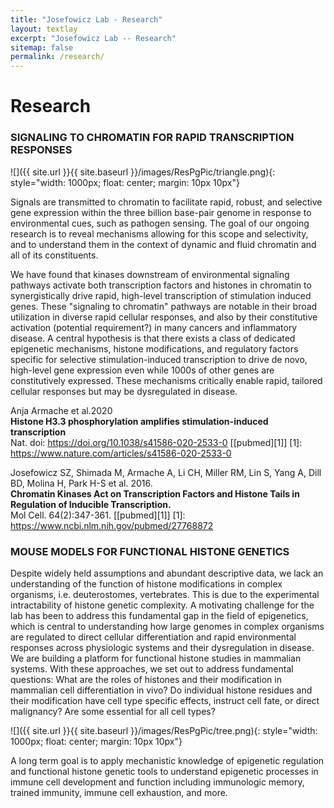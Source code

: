 ```yaml
---
title: "Josefowicz Lab - Research"
layout: textlay
excerpt: "Josefowicz Lab -- Research"
sitemap: false
permalink: /research/
---
```


# Research

### SIGNALING TO CHROMATIN FOR RAPID TRANSCRIPTION RESPONSES
![]({{ site.url }}{{ site.baseurl }}/images/ResPgPic/triangle.png){: style="width: 1000px; float: center; margin: 10px  10px"}

Signals are transmitted to chromatin to facilitate rapid, robust, and selective gene expression within the three billion base-pair genome in response to environmental cues, such as pathogen sensing. The goal of our ongoing research is to reveal mechanisms allowing for this scope and selectivity, and to understand them in the context of dynamic and fluid chromatin and all of its constituents.

We have found that kinases downstream of environmental signaling pathways activate both transcription factors and histones in chromatin to synergistically drive rapid, high-level transcription of stimulation induced genes. These "signaling to chromatin" pathways are notable in their broad utilization in diverse rapid cellular responses, and also by their constitutive activation (potential requirement?) in many cancers and inflammatory disease. A central hypothesis is that there exists a class of dedicated epigenetic mechanisms, histone modifications, and regulatory factors specific for selective stimulation-induced transcription to drive de novo, high-level gene expression even while 1000s of other genes are constitutively expressed. These mechanisms critically enable rapid, tailored cellular responses but may be dysregulated in disease.

Anja Armache et al.2020  
**Histone H3.3 phosphorylation amplifies stimulation-induced transcription**  
Nat. doi: https://doi.org/10.1038/s41586-020-2533-0 [[pubmed][1]]
[1]: https://www.nature.com/articles/s41586-020-2533-0

Josefowicz SZ, Shimada M, Armache A, Li CH, Miller RM, Lin S, Yang A, Dill BD, Molina H, Park H-S et al.  2016.  
**Chromatin Kinases Act on Transcription Factors and Histone Tails in Regulation of Inducible Transcription.**  
Mol Cell. 64(2):347-361. [[pubmed][1]]
[1]: https://www.ncbi.nlm.nih.gov/pubmed/27768872

### MOUSE MODELS FOR FUNCTIONAL HISTONE GENETICS

Despite widely held assumptions and abundant descriptive data, we lack an understanding of the function of histone modifications in complex organisms, i.e. deuterostomes, vertebrates. This is due to the experimental intractability of histone genetic complexity. A motivating challenge for the lab has been to address this fundamental gap in the field of epigenetics, which is central to understanding how large genomes in complex organisms are regulated to direct cellular differentiation and rapid environmental responses across physiologic systems and their dysregulation in disease. We are building a platform for functional histone studies in mammalian systems. With these approaches, we set out to address fundamental questions: What are the roles of histones and their modification in mammalian cell differentiation in vivo? Do individual histone residues and their modification have cell type specific effects, instruct cell fate, or direct malignancy? Are some essential for all cell types?

![]({{ site.url }}{{ site.baseurl }}/images/ResPgPic/tree.png){: style="width: 1000px; float: center; margin: 10px  10px"}

A long term goal is to apply mechanistic knowledge of epigenetic regulation and functional histone genetic tools to understand epigenetic processes in immune cell development and function including immunologic memory, trained immunity, immune cell exhaustion, and more.

